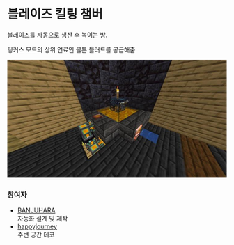 # 블레이즈 킬링 챔버

블레이즈를 자동으로 생산 후 녹이는 방.

팅커스 모드의 상위 연료인 몰튼 블러드를 공급해줌

![메인](../../asset/systems/blaze_killing_chamber/main.jpg)

### 참여자
<!-- tag_source_open:link_list:member_contribute -->
- [BANJUHARA](../members/BANJUHARA.md)  
자동화 설계 및 제작
- [happyjourney](../members/happyjourney.md)  
주변 공간 데코
<!-- tag_close-->
